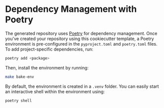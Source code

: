 # Dependency Management with Poetry

The generated repository uses [Poetry](https://python-poetry.org/) for dependency management. Once you've created your repository using this cookiecutter template, a Poetry environment is pre-configured in the `pyproject.toml` and `poetry.toml` files. To add project-specific dependencies, run:

```bash
poetry add <package>
```

Then, install the environment by running:

```bash
make bake-env
```

By default, the environment is created in a `.venv` folder. You can easily start an interactive shell within the environment using:

```bash
poetry shell
```
